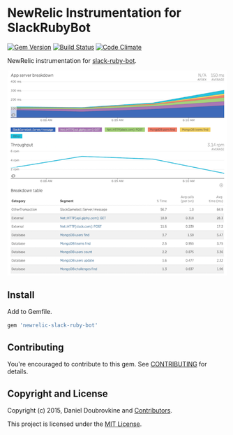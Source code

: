 NewRelic Instrumentation for SlackRubyBot
=========================================

[![Gem Version](http://img.shields.io/gem/v/newrelic-slack-ruby-bot.svg)](http://badge.fury.io/rb/newrelic-slack-ruby-bot)
[![Build Status](http://img.shields.io/travis/dblock/newrelic-slack-ruby-bot.svg)](https://travis-ci.org/dblock/newrelic-slack-ruby-bot)
[![Code Climate](https://codeclimate.com/github/dblock/newrelic-slack-ruby-bot.svg)](https://codeclimate.com/github/dblock/newrelic-slack-ruby-bot)

NewRelic instrumentation for [slack-ruby-bot](https://github.com/dblock/slack-ruby-bot).

![](screenshots/breakdown.png)

## Install

Add to Gemfile.

```ruby
gem 'newrelic-slack-ruby-bot'
```

## Contributing

You're encouraged to contribute to this gem. See [CONTRIBUTING](CONTRIBUTING.md) for details.

## Copyright and License

Copyright (c) 2015, Daniel Doubrovkine and [Contributors](CHANGELOG.md).

This project is licensed under the [MIT License](LICENSE.md).
